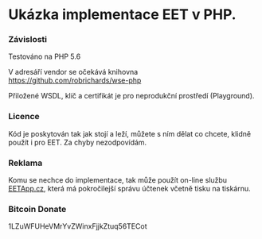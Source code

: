 # Ukázka implementace EET v PHP.

### Závislosti
Testováno na PHP 5.6

V adresáří vendor se očekává knihovna https://github.com/robrichards/wse-php

Přiložené WSDL, klíč a certifikát je pro neprodukční prostředí (Playground).

### Licence
Kód je poskytován tak jak stojí a leží, můžete s ním dělat co chcete, klidně použít i pro EET. Za chyby nezodpovídám.

### Reklama
Komu se nechce do implementace, tak může použít on-line službu <a href="https://www.eetapp.cz/?utm_source=git&utm_medium=link&utm_campaign=eet">EETApp.cz</a>, která má pokročilejší správu účtenek včetně tisku na tiskárnu.
 
### Bitcoin Donate 
1LZuWFUHeVMrYvZWinxFjjkZtuq56TECot

